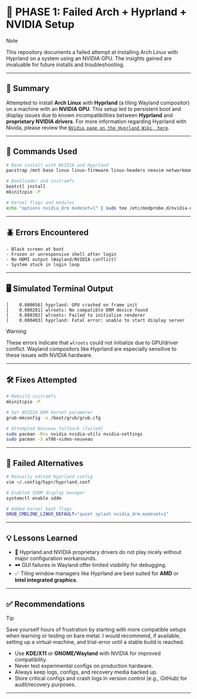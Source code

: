 # 🧠 PHASE 1: Failed Arch + Hyprland + NVIDIA Setup

> [!NOTE]
> This repository documents a failed attempt at installing Arch Linux with Hyprland on a system using an NVIDIA GPU. The insights gained are invaluable for future installs and troubleshooting.

---

## 📘 Summary

Attempted to install **Arch Linux** with **Hyprland** (a tiling Wayland compositor) on a machine with an **NVIDIA GPU**. This setup led to persistent boot and display issues due to known incompatibilities between **Hyprland** and **proprietary NVIDIA drivers**. For more information regarding Hyprland with Nivida, please review the [`NVidia page on the Hyprland Wiki, here`](https://wiki.hypr.land/Nvidia/).

---

## 🧪 Commands Used

```bash
# Base install with NVIDIA and Hyprland
pacstrap /mnt base linux linux-firmware linux-headers neovim networkmanager grub efibootmgr sudo git hyprland nvidia nvidia-utils nvidia-settings

# Bootloader and initramfs
bootctl install
mkinitcpio -P

# Kernel flags and modules
echo "options nvidia_drm modeset=1" | sudo tee /etc/modprobe.d/nvidia-drm.conf
```

---

## 🪲 Errors Encountered

```text
- Black screen at boot
- Frozen or unresponsive shell after login
- No HDMI output (Wayland/NVIDIA conflict)
- System stuck in login loop
```

---

## 🖥️ Simulated Terminal Output

```text
[    0.000056] hyprland: GPU crashed on frame init
[    0.000201] wlroots: No compatible DRM device found
[    0.000302] wlroots: Failed to initialize renderer
[    0.000403] hyprland: Fatal error: unable to start display server
```

> [!WARNING]
> These errors indicate that `wlroots` could not initialize due to GPU/driver conflict. Wayland compositors like Hyprland are especially sensitive to these issues with NVIDIA hardware.

---

## 🛠️ Fixes Attempted

```bash
# Rebuild initramfs
mkinitcpio -P

# Set NVIDIA DRM kernel parameter
grub-mkconfig -o /boot/grub/grub.cfg

# Attempted Nouveau fallback (failed)
sudo pacman -Rns nvidia nvidia-utils nvidia-settings
sudo pacman -S xf86-video-nouveau
```

---

## 📛 Failed Alternatives

```bash
# Manually edited Hyprland config
vim ~/.config/hypr/hyprland.conf

# Enabled SDDM display manager
systemctl enable sddm

# Added kernel boot flags
GRUB_CMDLINE_LINUX_DEFAULT="quiet splash nvidia_drm.modeset=1"
```

---

## 💡 Lessons Learned

- 🚫 Hyprland and NVIDIA proprietary drivers do not play nicely without major configuration workarounds.
- 🕶️ GUI failures in Wayland offer limited visibility for debugging.
- ✅ Tiling window managers like Hyprland are best suited for **AMD** or **Intel integrated graphics**.

---

## ✅ Recommendations

> [!TIP]
> Save yourself hours of frustration by starting with more compatible setups when learning or testing on bare metal. I would recommend, if available, setting up a virtual-machine, and trial-error until a stable build is reached.

- Use **KDE/X11** or **GNOME/Wayland** with NVIDIA for improved compatibility.
- Never test experimental configs on production hardware.
- Always keep logs, configs, and recovery media backed up.
- Store critical configs and crash logs in version control (e.g., GitHub) for audit/recovery purposes.

---

[^1]: For a breakdown of the next steps taken after this failure, see the [`windows-iso-nuke-recovery`](https://github.com/sabrinaderose/windows-iso-nuke-recovery) repository.
